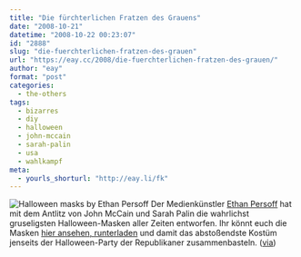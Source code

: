 ```yaml
---
title: "Die fürchterlichen Fratzen des Grauens"
date: "2008-10-21"
datetime: "2008-10-22 00:23:07"
id: "2888"
slug: "die-fuerchterlichen-fratzen-des-grauen"
url: "https://eay.cc/2008/die-fuerchterlichen-fratzen-des-grauen/"
author: "eay"
format: "post"
categories:
  - the-others
tags:
  - bizarres
  - diy
  - halloween
  - john-mccain
  - sarah-palin
  - usa
  - wahlkampf
meta:
  - yourls_shorturl: "http://eay.li/fk"
---
```


![](/uploads/2008/halloween_palin.jpg "Halloween masks by Ethan Persoff
") Der Medienkünstler [Ethan Persoff](http://www.ep.tc/) hat mit dem Antlitz von John McCain und Sarah Palin die wahrlichst gruseligsten Halloween-Masken aller Zeiten entworfen. Ihr könnt euch die Masken [hier ansehen, runterladen](http://www.ep.tc/intro-archive049.html) und damit das abstoßendste Kostüm jenseits der Halloween-Party der Republikaner zusammenbasteln. ([via](http://www.boingboing.net/2008/10/20/truly-scary-hallowee.html))
